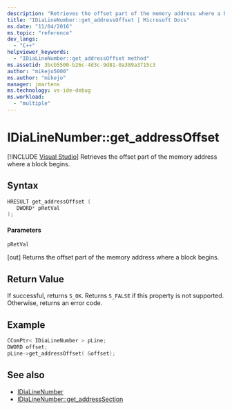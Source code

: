 ```yaml
---
description: "Retrieves the offset part of the memory address where a block begins."
title: "IDiaLineNumber::get_addressOffset | Microsoft Docs"
ms.date: "11/04/2016"
ms.topic: "reference"
dev_langs:
  - "C++"
helpviewer_keywords:
  - "IDiaLineNumber::get_addressOffset method"
ms.assetid: 3bcb5500-b26c-4d3c-9d81-0a389a3715c3
author: "mikejo5000"
ms.author: "mikejo"
manager: jmartens
ms.technology: vs-ide-debug
ms.workload:
  - "multiple"
---
```

# IDiaLineNumber::get_addressOffset

 [!INCLUDE [Visual Studio](~/includes/applies-to-version/vs-windows-only.md)]
Retrieves the offset part of the memory address where a block begins.

## Syntax

```C++
HRESULT get_addressOffset ( 
   DWORD* pRetVal
);
```

#### Parameters
 `pRetVal`

[out] Returns the offset part of the memory address where a block begins.

## Return Value
 If successful, returns `S_OK`. Returns `S_FALSE` if this property is not supported. Otherwise, returns an error code.

## Example

```C++
CComPtr< IDiaLineNumber > pLine;
DWORD offset;
pLine->get_addressOffset( &offset);
```

## See also
- [IDiaLineNumber](../../debugger/debug-interface-access/idialinenumber.md)
- [IDiaLineNumber::get_addressSection](../../debugger/debug-interface-access/idialinenumber-get-addresssection.md)
